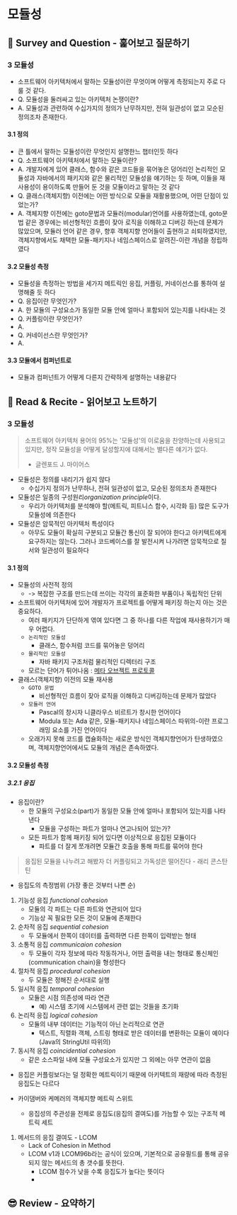 # 모듈성
## 🔎 Survey and Question - 훑어보고 질문하기

### 3 모듈성
* 소프트웨어 아키텍처에서 말하는 모듈성이란 무엇이며 어떻게 측정되는지 주로 다룰 것 같다.
* Q. 모듈성을 둘러싸고 있는 아키텍처 논쟁이란?
* A. 모듈성과 관련하여 수십가지의 정의가 난무하지만, 전혀 일관성이 없고 모순된 정의조차 존재한다.

#### 3.1 정의
* 큰 틀에서 말하는 모듈성이란 무엇인지 설명한느 챕터인듯 하다
* Q. 소프트웨어 아키텍처에서 말하는 모듈이란?
* A. 개발자에게 있어 클래스, 함수와 같은 코드들을 묶어놓은 덩어리인 논리적인 모듈성과 자바에서의 패키지와 같은 물리적인 모듈성을 얘기하는 듯 하며, 이들을 재사용성이 용이하도록 만들어 둔 것을 모듈이라고 말하는 것 같다
* Q. 클래스(객체지향) 이전에는 어떤 방식으로 모듈을 재활용했으며, 어떤 단점이 있었는가?
* A. 객체지향 이전에는 goto문법과 모듈러(modular)언어를 사용하였는데, goto문법 같은 경우에는 비선형적인 흐름이 잦아 로직을 이해하고 디버깅 하는데 문제가 많았으며, 모듈러 언어 같은 경우, 향후 객체지향 언어들이 출현하고 쇠퇴하였지만, 객체지향에서도 채택한 모듈-패키지나 네임스페이스로 알려진-이란 개념을 정립하였다

#### 3.2 모듈성 측정
* 모듈성을 측정하는 방법을 세가지 메트릭인 응집, 커플링, 커네이선스를 통하여 설명해줄 듯 하다
* Q. 응집이란 무엇인가?
* A. 한 모듈의 구성요소가 동일한 모듈 안에 얼마나 포함되어 있는지를 나타내는 것
* Q. 커플링이란 무엇인가?
* A.
* Q. 커네이선스란 무엇인가?
* A. 

#### 3.3 모듈에서 컴퍼넌트로
* 모듈과 컴퍼넌트가 어떻게 다른지 간략하게 설명하는 내용같다

## 📝 Read & Recite - 읽어보고 노트하기

### 3 모듈성
> 소프트웨어 아키텍처 용어의 95%는 '모듈성'의 이로움을 찬양하는데 사용되고 있지만, 정작 모듈성을 어떻게 달성할지에 대해서는 별다른 얘기가 없다.
> - 글렌포드 J. 마이어스
* 모듈성은 정의를 내리기가 쉽지 않다
  * 수십가지 정의가 난무하나, 전혀 일관성이 없고, 모순된 정의조차 존재한다
* 모듈성은 일종의 구성원리*organization principle*이다.
  * 우리가 아키텍처를 분석해야 할(메트릭, 피트니스 함수, 시각화 등) 많은 도구가 모듈성에 의존한다
* 모듈성은 암묵적인 아키텍처 특성이다
  * 아무도 모듈이 확실히 구분되고 모듈간 통신이 잘 되어야 한다고 아키텍트에게 요구하지는 않는다. 그러나 코드베이스를 잘 발전시켜 나가려면 암묵적으로 질서와 일관성이 필요하다

#### 3.1 정의
* 모듈성의 사전적 정의
  * -> 복잡한 구조를 만드는데 쓰이는 각각의 표준화한 부품이나 독립적인 단위
* 소프트웨어 아키텍처에 있어 개발자가 프로젝트를 어떻게 패키징 하는지 아는 것은 중요하다.
  * 여러 패키지가 단단하게 엮여 있다면 그 중 하나를 다른 작업에 재사용하기가 매우 어렵다.
  * `논리적인 모듈성`
    * 클래스, 함수처럼 코드를 묶어놓은 덩어리
  * `물리적인 모듈성`
    * 자바 패키지 구조처럼 물리적인 디렉터리 구조
  * 모르는 단어가 튀어나옴 : [메타 오브젝트 프로토콜](https://en.wikipedia.org/wiki/Metaobject)
* 클래스(객체지향) 이전의 모듈 재사용
  * `GOTO 문법`
    * 비선형적인 흐름이 잦아 로직을 이해하고 디버깅하는데 문제가 많았다
  * `모듈러 언어`
    * Pascal의 창시자 니클라우스 비르트가 창시한 언어이다
    * Modula 또는 Ada 같은, 모듈-패키지나 네임스페이스 따위의-이란 프로그래밍 요소를 가진 언어이다
  * 오래가지 못해 코드를 캡슐화하는 새로운 방식인 객체지향언어가 탄생하였으며, 객체지향언어에서도 모듈의 개념은 존속하였다.

#### 3.2 모듈성 측정
##### 3.2.1 응집
* 응집이란?
  * 한 모듈의 구성요소(part)가 동일한 모듈 안에 얼마나 포함되어 있는지를 나타낸다
    * 모듈을 구성하는 파트가 얼마나 연고나되어 있는가?
  * 모든 파트가 함께 패키징 되어 있다면 이상적으로 응집된 모듈이다
    * 파트를 더 잘게 쪼개려면 모듈간 호출을 통해 파트를 묶어야 한다

> 응집된 모듈을 나누려고 해봤자 더 커플링되고 가독성은 떨어진다 - 래리 콘스탄틴

* 응집도의 측정범위 (가장 좋은 것부터 나쁜 순)
1. 기능성 응집 *functional cohesion*
   * 모듈의 각 파트는 다른 파트와 연관되어 있다
   * 기능상 꼭 필요한 모든 것이 모듈에 존재한다
2. 순차적 응집 *sequential cohesion*
   * 두 모듈에서 한쪽이 데이터를 출력하면 다른 한쪽이 입력받는 형태
3. 소통적 응집 *communicaion cohesion*
   * 두 모듈이 각자 정보에 따라 작동하거나, 어떤 출력을 내는 형태로 통신체인(communication chain)을 형성한다
4. 절차적 응집 *procedural cohesion*
   * 두 모듈은 정해진 순서대로 실행
5. 일시적 응집 *temporal cohesion*
   * 모듈은 시점 의존성에 따라 연관
     * 예) 시스템 초기에 시스템에서 관련 없는 것들을 초기화
6. 논리적 응집 *logical cohesion*
   * 모듈의 내부 데이터는 기능적이 아닌 논리적으로 연관
     * 텍스트, 직렬화 객체, 스트링 형태로 받은 데이터를 변환하는 모듈이 예이다(Java의 StringUtil 따위의)
7. 동시적 응집 *coincidential cohesion*
   * 같은 소스파일 내에 모듈 구성요소가 있지만 그 외에는 아무 연관이 없음

* 응집은 커플링보다는 덜 정확한 메트릭이기 때문에 아키텍트의 재량에 따라 측정된 응집도는 다르다

* 카이댐버와 케메러의 객체지향 메트릭 스위트
  * 응집성의 주관성을 전제로 응집도(응집의 결여도)를 가늠할 수 있는 구조적 메트릭 세트

1. 메서드의 응집 결여도 - LCOM
   * Lack of Cohesion in Method
   * LCOM v1과 LCOM96b라는 공식이 있으며, 기본적으로 공유필드를 통해 공유되지 않는 메서드의 총 갯수를 뜻한다.
     * LCOM 점수가 낮을 수록 응집도가 높다는 뜻이다
     * 

## 😎 Review - 요약하기
